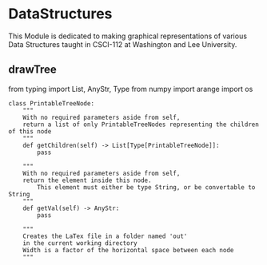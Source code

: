 # DataStructures
This Module is dedicated to making graphical representations of various Data Structures
taught in CSCI-112 at Washington and Lee University.

## drawTree
from typing import List, AnyStr, Type
from numpy import arange
import os

    class PrintableTreeNode:
        """
        With no required parameters aside from self,
        return a list of only PrintableTreeNodes representing the children of this node
        """
        def getChildren(self) -> List[Type[PrintableTreeNode]]:
            pass
        
        """
        With no required parameters aside from self,
        return the element inside this node. 
            This element must either be type String, or be convertable to String
        """
        def getVal(self) -> AnyStr:
            pass
        
        """
        Creates the LaTex file in a folder named 'out' 
        in the current working directory
        Width is a factor of the horizontal space between each node
        """